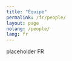 ```yaml
---
title: "Équipe"
permalink: /fr/people/
layout: page
nolang: /people/
lang: fr
---
```


placeholder FR